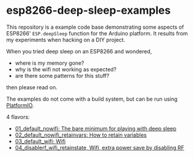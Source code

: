 # esp8266-deep-sleep-examples

This repository is a example code base demonstrating some
aspects of ESP8266' `ESP.deepSleep` function for the Arduino platform. It results from my experiments when hacking on a DIY project.

When you tried deep sleep on an ESP8266 and wondered,
* where is my memory gone?
* why is the wifi not working as expected?
* are there some patterns for this stuff?

then please read on.

The examples do not come with a build system, but can be run using [PlatformIO](http://www.platformio.org).

4 flavors:

* [01_default_nowifi: The bare minimum for playing with deep sleep](01_default_nowifi/README.md)
* [02_default_nowifi_retainvars: How to retain variables](02_default_nowifi_retainvars/README.md)
* [03_default_wifi: Wifi](03_default_wifi/README.md)
* [04_disablerf_wifi_retainstate, Wifi, extra power save by disabling RF](04_disablerf_wifi_retainstate/README.md)
